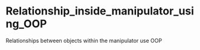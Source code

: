 # Relationship_inside_manipulator_using_OOP
Relationships between objects within the manipulator use OOP
